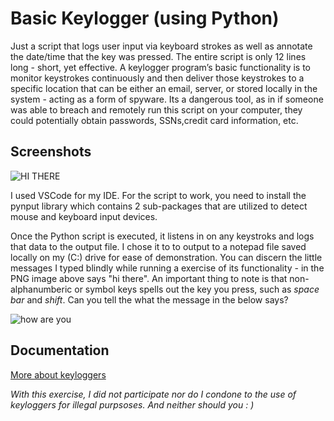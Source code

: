 
# Basic Keylogger (using Python)
Just a script that logs user input via keyboard strokes as well as annotate the date/time that the key was pressed. The entire script is only 12 lines long - short, yet effective. A keylogger program’s basic functionality is to monitor keystrokes continuously and then deliver those keystrokes to a specific location that can be either an email, server, or stored locally in the system - acting as a form of spyware. Its a dangerous tool, as in if someone was able to breach and remotely run this script on your computer, they could potentially obtain passwords, SSNs,credit card information, etc.











## Screenshots

![HI THERE](https://user-images.githubusercontent.com/67354346/232253140-634f2c0c-00a4-499f-850c-2df2d5044491.png)

I used VSCode for my IDE. For the script to work, you need to install the pynput library which contains 2 sub-packages that are utilized to detect mouse and keyboard input devices. 

Once the Python script is executed, it listens in on any keystroks and logs that data to the output file. I chose it to to output to a notepad file saved locally on my (C:) drive for ease of demonstration. You can discern the little messages I typed blindly while running a exercise of its functionality - in the PNG image above says "hi there". An important thing to note is that non-alphanumberic or symbol keys spells out the key you press, such as *space bar* and *shift*. Can you tell the what the message in the below says?

![how are you](https://user-images.githubusercontent.com/67354346/232253143-df6eb24a-fa2f-4ca6-9d02-65ff3163cdeb.png)


## Documentation

[More about keyloggers](https://www.malwarebytes.com/keylogger)

*With this exercise, I did not participate nor do I condone to the use of keyloggers for illegal purpsoses. And neither should you : )*
